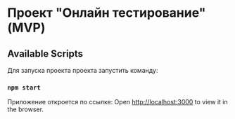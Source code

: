 # Проект "Онлайн тестирование" (MVP)

## Available Scripts

Для запуска проекта проекта запустить команду:

### `npm start`

Приложение откроется по ссылке:
Open [http://localhost:3000](http://localhost:3000) to view it in the browser.
